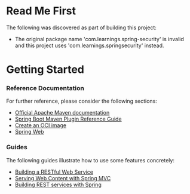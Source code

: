 # Read Me First
The following was discovered as part of building this project:

* The original package name 'com.learnings.spring-security' is invalid and this project uses 'com.learnings.springsecurity' instead.

# Getting Started

### Reference Documentation
For further reference, please consider the following sections:

* [Official Apache Maven documentation](https://maven.apache.org/guides/index.html)
* [Spring Boot Maven Plugin Reference Guide](https://docs.spring.io/spring-boot/docs/2.6.10-SNAPSHOT/maven-plugin/reference/html/)
* [Create an OCI image](https://docs.spring.io/spring-boot/docs/2.6.10-SNAPSHOT/maven-plugin/reference/html/#build-image)
* [Spring Web](https://docs.spring.io/spring-boot/docs/2.6.10-SNAPSHOT/reference/htmlsingle/#web)

### Guides
The following guides illustrate how to use some features concretely:

* [Building a RESTful Web Service](https://spring.io/guides/gs/rest-service/)
* [Serving Web Content with Spring MVC](https://spring.io/guides/gs/serving-web-content/)
* [Building REST services with Spring](https://spring.io/guides/tutorials/rest/)

